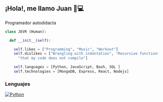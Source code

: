 ## ¡Hola!, me llamo Juan 👋💻
Programador autodidacta
```py
class JEVR (Human):

  def __init__(self):

    self.likes = ["Programming", "Music", "Workout"]
    self.dislikes = ["Wrangling with indentation", "Recursive functions",
      "that my code does not compile"]

    self.languages = [Python, JavaScript, Bash, SQL ]
    self.technologies = [MongoDB, Express, React, Nodejs]
```
### Lenguajes
[![Python](https://img.shields.io/badge/Python-3776AB?logo=python&logoColor=fff)](#)

